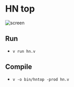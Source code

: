 # HN top

![screen](https://i.imgur.com/HsZydpq.png)

## Run

 - `v run hn.v`

## Compile

 - `v -o bin/hntop -prod hn.v`
